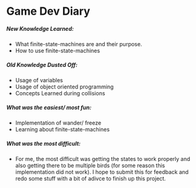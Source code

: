 # Game Dev Diary

##### New Knowledge Learned:

- What finite-state-machines are and their purpose.
- How to use finite-state-machines

##### Old Knowledge Dusted Off:

- Usage of variables
- Usage of object oriented programming
- Concepts Learned during collisions


##### What was the easiest/ most fun:

- Implementation of wander/ freeze
- Learning about finite-state-machines

##### What was the most difficult:

- For me, the most difficult was getting the states to work properly and also getting there to be multiple birds (for some reason this implementation did not work). I hope to submit this for feedback and redo some stuff with a bit of adivce to finish up this project.
